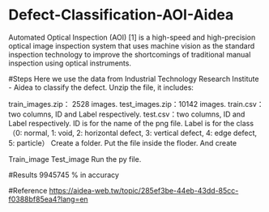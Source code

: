 # Defect-Classification-AOI-Aidea
Automated Optical Inspection (AOI) [1] is a high-speed and high-precision optical image inspection system that uses machine vision as the standard inspection technology to improve the shortcomings of traditional manual inspection using optical instruments. 

#Steps
Here we use the data from Industrial Technology Research Institute - Aidea to classify the defect. Unzip the file, it includes:

train_images.zip： 2528 images.
test_images.zip：10142 images.
train.csv：two columns, ID and Label respectively.
test.csv：two columns, ID and Label respectively.
ID is for the name of the png file. Label is for the class（0: normal, 1: void, 2: horizontal defect, 3: vertical defect, 4: edge defect, 5: particle）
Create a folder. Put the file inside the floder. And create

Train_image
Test_image
Run the py file.

#Results
9945745 % in accuracy

#Reference
https://aidea-web.tw/topic/285ef3be-44eb-43dd-85cc-f0388bf85ea4?lang=en
